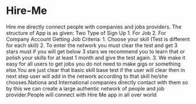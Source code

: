 # Hire-Me
Hire me directly connect people with companies and jobs providers. The structure of App is as given: Two Type of Sign Up 1. For Job 2. For Company Account Getting Job Criteria: 1. Choose your skill (Test is different for each skill) 2. To enter the network you must clear the test and get 3 stars must if you will get below 3 stars we recommend you to learn that or polish your skills for at least 1 month and give the test again. 3. We make it easy for all users to get jobs you do not need to make gigs or something else.You are just clear that basic skill base test if the user will clear then in next step user will add in the network according to that skill he/she chooses.Nationa and International companies directly contact with them so by this we can create a large authentic network of people and job provider.People will connect with Hire Me app in all over world
